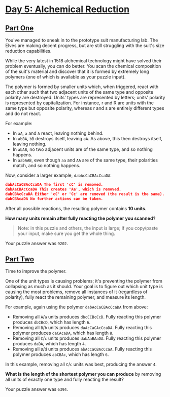 # [Day 5: Alchemical Reduction](https://adventofcode.com/2018/day/5)

## [Part One](./collapse.function.ts)

You've managed to sneak in to the prototype suit manufacturing lab. The Elves are making decent progress, but are still struggling with the suit's size reduction capabilities.

While the very latest in 1518 alchemical technology might have solved their problem eventually, you can do better. You scan the chemical composition of the suit's material and discover that it is formed by extremely long polymers (one of which is available as your puzzle input).

The polymer is formed by smaller units which, when triggered, react with each other such that two adjacent units of the same type and opposite polarity are destroyed. Units' types are represented by letters; units' polarity is represented by capitalization. For instance, r and R are units with the same type but opposite polarity, whereas r and s are entirely different types and do not react.

For example:

- In `aA`, `a` and `A` react, leaving nothing behind.
- In `abBA`, `bB` destroys itself, leaving `aA`. As above, this then destroys itself, leaving nothing.
- In `abAB`, no two adjacent units are of the same type, and so nothing happens.
- In `aabAAB`, even though `aa` and `AA` are of the same type, their polarities match, and so nothing happens.

Now, consider a larger example, `dabAcCaCBAcCcaDA`:

```json
dabAcCaCBAcCcaDA The first 'cC' is removed.
dabAaCBAcCcaDA This creates 'Aa', which is removed.
dabCBAcCcaDA Either 'cC' or 'Cc' are removed (the result is the same).
dabCBAcaDA No further actions can be taken.
```

After all possible reactions, the resulting polymer contains **10 units**.

**How many units remain after fully reacting the polymer you scanned?**

> Note: in this puzzle and others, the input is large; if you copy/paste your input, make sure you get the whole thing.

Your puzzle answer was `9202`.

## [Part Two](./part_two.ts)

Time to improve the polymer.

One of the unit types is causing problems; it's preventing the polymer from collapsing as much as it should. Your goal is to figure out which unit type is causing the most problems, remove all instances of it (regardless of polarity), fully react the remaining polymer, and measure its length.

For example, again using the polymer `dabAcCaCBAcCcaDA` from above:

- Removing all `A`/`a` units produces `dbcCCBcCcD`. Fully reacting this polymer produces `dbCBcD`, which has length `6`.
- Removing all `B`/`b` units produces `daAcCaCAcCcaDA`. Fully reacting this polymer produces `daCAcaDA`, which has length `8`.
- Removing all `C`/`c` units produces `dabAaBAaDA`. Fully reacting this polymer produces `daDA`, which has length `4`.
- Removing all `D`/`d` units produces `abAcCaCBAcCcaA`. Fully reacting this polymer produces `abCBAc`, which has length `6`.

In this example, removing all `C`/`c` units was best, producing the answer `4`.

**What is the length of the shortest polymer you can produce** by removing all units of exactly one type and fully reacting the result?

Your puzzle answer was `6394`.
